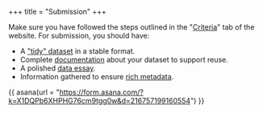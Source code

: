 +++
title = "Submission"
+++

Make sure you have followed the steps outlined in the "[Criteria](/criteria)" tab of the website. For submission, you should have:

- A ["tidy" dataset](/criteria/dataset-preparation) in a stable format.
- Complete [documentation](/criteria/data-documentation) about your dataset to support reuse.
- A polished [data essay](/criteria/data-essay).
- Information gathered to ensure [rich metadata](/criteria/metadata).

{{ asana(url = "https://form.asana.com/?k=X1DQPb6XHPHG76cm9tgg0w&d=216757199160554") }}

